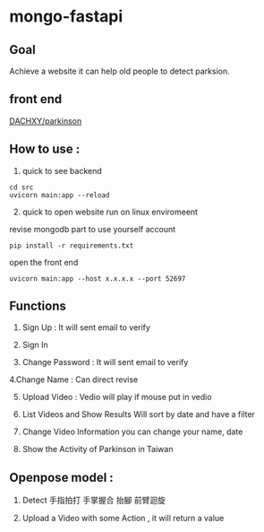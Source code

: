 # mongo-fastapi

## Goal
Achieve a website it can help old people to detect parksion.

## front end
[DACHXY/parkinson](https://github.com/DACHXY/parkinson)

## How to use :
1. quick to see backend
```
cd src
uvicorn main:app --reload
```

2. quick to open website
run on linux enviromeent

revise mongodb part to use yourself account

`pip install -r requirements.txt`

open the front end

`uvicorn main:app --host x.x.x.x --port 52697`

## Functions
1. Sign Up :
It will sent email to verify

2. Sign In

3. Change Password :
It will sent email to verify

4.Change Name :
Can direct revise

5. Upload Video :
Vedio will play if mouse put in vedio

6. List Videos and Show Results
Will sort by date and have a filter 

7. Change Video Information
you can change your name, date

8. Show the Activity of Parkinson in Taiwan

## Openpose model :

1. Detect 手指拍打 手掌握合 抬腳 前臂迴旋

2. Upload a Video with some Action , it will return a value 

